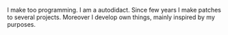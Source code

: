 I make too programming. I am a autodidact. Since few years I make patches to several projects. Moreover I develop own things, mainly inspired by my purposes.